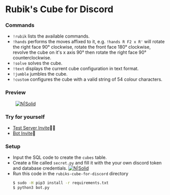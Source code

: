 # Rubik's Cube for Discord

### Commands
  - `!rubik` lists the available commands.
  - `!hands` performs the moves affixed to it, e.g. `!hands R F2 x R'` will rotate the right face 90° clockwise, rotate the front face 180° clockwise, revolve the cube on it's x axis 90° then rotate the right face 90° counterclockwise.
  - `!solve` solves the cube.
  - `!text` displays the current cube configuration in text format.
  - `!jumble` jumbles the cube.
  - `!custom` configures the cube with a valid string of 54 colour characters.

### Preview
&nbsp;&nbsp;&nbsp;&nbsp;&nbsp;&nbsp;&nbsp;&nbsp;[![N|Solid](http://i.imgur.com/xoSvkb7.gif)]()

### Try for yourself
  - [Test Server Invite](https://discord.gg/XbCaFr6)👨‍🔬
  - [Bot Invite](https://discordapp.com/oauth2/authorize?client_id=348589326206238730&scope=bot&permissions=0)🤖

### Setup
- Input the SQL code to create the `cubes` table.
- Create a file called `secret.py` and fill it with the your own discord token and database credentials.
    [![N|Solid](http://i.imgur.com/Q7ZSeTZ.png)]()
- Run this code in the `rubiks-cube-for-discord` directory
    ```sh
    $ sudo -H pip3 install -r requirements.txt
    $ python3 bot.py
    ```